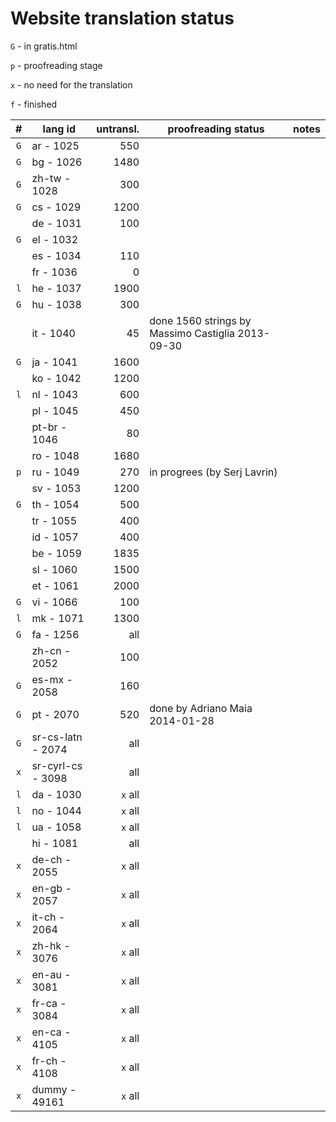 ﻿

Website translation status
==========================

`G` - in gratis.html

`p` - proofreading stage

`x` - no need for the translation

`f` - finished

| #   | lang id           | untransl. | proofreading status                               | notes |
| :-: | ----------------- | --------: | ------------------------------------------------- | ----- |
| `G` | ar - 1025         | 550       |                                                   |       |
| `G` | bg - 1026         | 1480      |                                                   |       |
| `G` | zh-tw - 1028      | 300       |                                                   |       |
| `G` | cs - 1029         | 1200      |                                                   |       |
|     | de - 1031         | 100       |                                                   |       |
| `G` | el - 1032         |           |                                                   |       |
|     | es - 1034         | 110       |                                                   |       |
|     | fr - 1036         | 0         |                                                   |       |
| `l` | he - 1037         | 1900      |                                                   |       |
| `G` | hu - 1038         | 300       |                                                   |       |
|     | it - 1040         | 45        | done 1560 strings by Massimo Castiglia 2013-09-30 |       |
| `G` | ja - 1041         | 1600      |                                                   |       |
|     | ko - 1042         | 1200      |                                                   |       |
| `l` | nl - 1043         | 600       |                                                   |       |
|     | pl - 1045         | 450       |                                                   |       |
|     | pt-br - 1046      | 80        |                                                   |       |
|     | ro - 1048         | 1680      |                                                   |       |
| `p` | ru - 1049         | 270       | in progrees (by Serj Lavrin)                      |       |
|     | sv - 1053         | 1200      |                                                   |       |
| `G` | th - 1054         | 500       |                                                   |       |
|     | tr - 1055         | 400       |                                                   |       |
|     | id - 1057         | 400       |                                                   |       |
|     | be - 1059         | 1835      |                                                   |       |
|     | sl - 1060         | 1500      |                                                   |       |
|     | et - 1061         | 2000      |                                                   |       |
| `G` | vi - 1066         | 100       |                                                   |       |
| `l` | mk - 1071         | 1300      |                                                   |       |
| `G` | fa - 1256         | all       |                                                   |       |
|     | zh-cn - 2052      | 100       |                                                   |       |
| `G` | es-mx - 2058      | 160       |                                                   |       |
| `G` | pt - 2070         | 520       | done by Adriano Maia 2014-01-28                   |       |
| `G` | sr-cs-latn - 2074 | all       |                                                   |       |
| `x` | sr-cyrl-cs - 3098 | all       |                                                   |       |
| `l` | da - 1030         | `x` all   |                                                   |       |
| `l` | no - 1044         | `x` all   |                                                   |       |
| `l` | ua - 1058         | `x` all   |                                                   |       |
|     | hi - 1081         | all       |                                                   |       |
| `x` | de-ch - 2055      | `x` all   |                                                   |       |
| `x` | en-gb - 2057      | `x` all   |                                                   |       |
| `x` | it-ch - 2064      | `x` all   |                                                   |       |
| `x` | zh-hk - 3076      | `x` all   |                                                   |       |
| `x` | en-au - 3081      | `x` all   |                                                   |       |
| `x` | fr-ca - 3084      | `x` all   |                                                   |       |
| `x` | en-ca - 4105      | `x` all   |                                                   |       |
| `x` | fr-ch - 4108      | `x` all   |                                                   |       |
| `x` | dummy - 49161     | `x` all   |                                                   |       |
